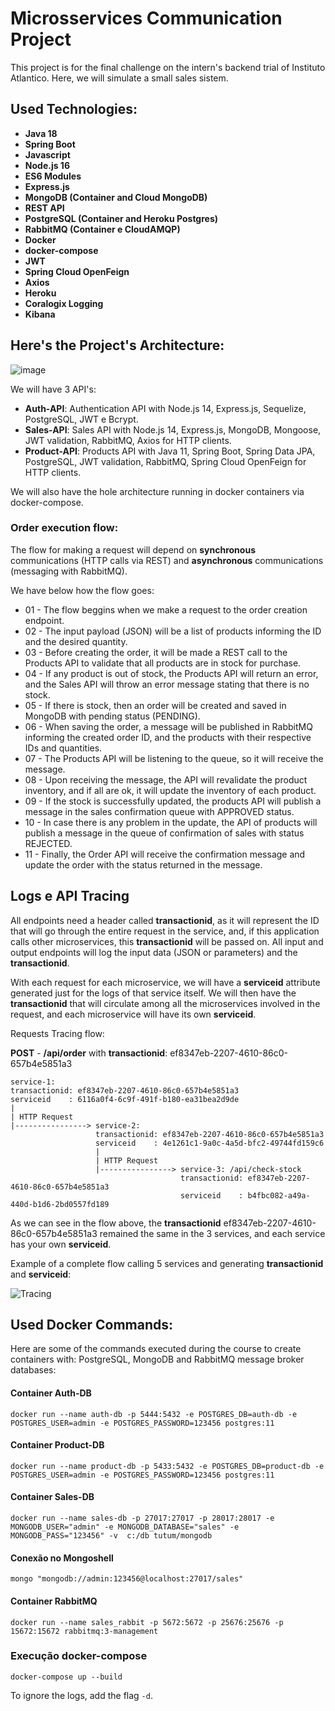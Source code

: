 # Microsservices Communication Project

This project is for the final challenge on the intern's backend trial of Instituto Atlantico.
Here, we will simulate a small sales sistem.

## Used Technologies:

* **Java 18**
* **Spring Boot**
* **Javascript**
* **Node.js 16**
* **ES6 Modules**
* **Express.js**
* **MongoDB (Container and Cloud MongoDB)**
* **REST API**
* **PostgreSQL (Container and Heroku Postgres)**
* **RabbitMQ (Container e CloudAMQP)**
* **Docker**
* **docker-compose**
* **JWT**
* **Spring Cloud OpenFeign**
* **Axios**
* **Heroku**
* **Coralogix Logging**
* **Kibana**

## Here's the Project's Architecture:
![image](https://user-images.githubusercontent.com/68878545/191582963-418b899a-b983-413c-b2ec-e69178f49e68.png)

We will have 3 API's:

* **Auth-API**: Authentication API with Node.js 14, Express.js, Sequelize, PostgreSQL, JWT e Bcrypt.
* **Sales-API**: Sales API with Node.js 14, Express.js, MongoDB, Mongoose, JWT validation, RabbitMQ, Axios for HTTP clients.
* **Product-API**: Products API with Java 11, Spring Boot, Spring Data JPA, PostgreSQL, JWT validation, RabbitMQ, Spring Cloud OpenFeign for HTTP clients.

We will also have the hole architecture running in docker containers via docker-compose.

### Order execution flow:

The flow for making a request will depend on **synchronous** communications (HTTP calls via REST) and **asynchronous** communications (messaging with RabbitMQ).

We have below how the flow goes:

* 01 - The flow beggins when we make a request to the order creation endpoint.
* 02 - The input payload (JSON) will be a list of products informing the ID and the desired quantity.
* 03 - Before creating the order, it will be made a REST call to the Products API to validate that all products are in stock for purchase.
* 04 - If any product is out of stock, the Products API will return an error, and the Sales API will throw an error message stating that there is no stock.
* 05 - If there is stock, then an order will be created and saved in MongoDB with pending status (PENDING).
* 06 - When saving the order, a message will be published in RabbitMQ informing the created order ID, and the products with their respective IDs and quantities.
* 07 - The Products API will be listening to the queue, so it will receive the message.
* 08 - Upon receiving the message, the API will revalidate the product inventory, and if all are ok, it will update the inventory of each product.
* 09 - If the stock is successfully updated, the products API will publish a message in the sales confirmation queue with APPROVED status.
* 10 - In case there is any problem in the update, the API of products will publish a message in the queue of confirmation of sales with status REJECTED.
* 11 - Finally, the Order API will receive the confirmation message and update the order with the status returned in the message.

## Logs e API Tracing

All endpoints need a header called **transactionid**, as it will represent the ID that will go through the entire request in the service, and, if this application calls other microservices, this **transactionid** will be passed on. All input and output endpoints will log the input data (JSON or parameters) and the **transactionid**.

With each request for each microservice, we will have a **serviceid** attribute generated just for the logs of that service itself. We will then have the **transactionid** that will circulate among all the microservices involved in the request, and each microservice will have its own **serviceid**.

Requests Tracing flow:

**POST** - **/api/order** with **transactionid**: ef8347eb-2207-4610-86c0-657b4e5851a3

```
service-1:
transactionid: ef8347eb-2207-4610-86c0-657b4e5851a3
serviceid    : 6116a0f4-6c9f-491f-b180-ea31bea2d9de
|
| HTTP Request
|----------------> service-2:
                   transactionid: ef8347eb-2207-4610-86c0-657b4e5851a3
                   serviceid    : 4e1261c1-9a0c-4a5d-bfc2-49744fd159c6
                   |
                   | HTTP Request
                   |----------------> service-3: /api/check-stock
                                      transactionid: ef8347eb-2207-4610-86c0-657b4e5851a3
                                      serviceid    : b4fbc082-a49a-440d-b1d6-2bd0557fd189
```

As we can see in the flow above, the **transactionid** ef8347eb-2207-4610-86c0-657b4e5851a3 remained the same in the 3 services, and each service has
your own **serviceid**.

Example of a complete flow calling 5 services and generating **transactionid** and **serviceid**:

![Tracing](https://user-images.githubusercontent.com/68878545/223541504-08bd7bcd-081c-4e0a-bff9-582cdaf811d2.png)


## Used Docker Commands:

Here are some of the commands executed during the course to create containers with: PostgreSQL, MongoDB and RabbitMQ message broker databases:

#### Container Auth-DB

`docker run --name auth-db -p 5444:5432 -e POSTGRES_DB=auth-db -e POSTGRES_USER=admin -e POSTGRES_PASSWORD=123456 postgres:11`

#### Container Product-DB

`docker run --name product-db -p 5433:5432 -e POSTGRES_DB=product-db -e POSTGRES_USER=admin -e POSTGRES_PASSWORD=123456 postgres:11`

#### Container Sales-DB

`docker run --name sales-db -p 27017:27017 -p 28017:28017 -e MONGODB_USER="admin" -e MONGODB_DATABASE="sales" -e MONGODB_PASS="123456" -v  c:/db tutum/mongodb`

#### Conexão no Mongoshell

`mongo "mongodb://admin:123456@localhost:27017/sales"`

#### Container RabbitMQ

`docker run --name sales_rabbit -p 5672:5672 -p 25676:25676 -p 15672:15672 rabbitmq:3-management`

### Execução docker-compose

`docker-compose up --build`

To ignore the logs, add the flag `-d`.
